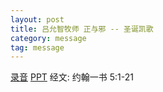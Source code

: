 ```yaml
---
layout: post
title: 吕允智牧师 正与邪 -- 圣诞凯歌
category: message
tag: message
---
```


[录音]() [PPT](https://drive.google.com/open?id=13RbOjnWq0uTznVqHhA6TGCu7hrlxa6dq) 经文: 约翰一书 5:1-21
